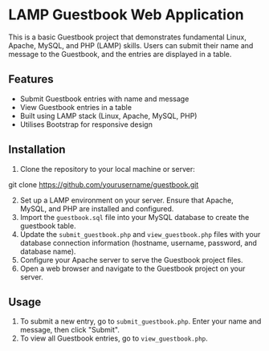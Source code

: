 # LAMP Guestbook Web Application

This is a basic Guestbook project that demonstrates fundamental Linux, Apache, MySQL, and PHP (LAMP) skills. Users can submit their name and message to the Guestbook, and the entries are displayed in a table.

## Features

- Submit Guestbook entries with name and message
- View Guestbook entries in a table
- Built using LAMP stack (Linux, Apache, MySQL, PHP)
- Utilises Bootstrap for responsive design

## Installation

1. Clone the repository to your local machine or server:

  git clone https://github.com/yourusername/guestbook.git

2. Set up a LAMP environment on your server. Ensure that Apache, MySQL, and PHP are installed and configured.
3. Import the `guestbook.sql` file into your MySQL database to create the guestbook table.
4. Update the `submit_guestbook.php` and `view_guestbook.php` files with your database connection information (hostname, username, password, and database name).
5. Configure your Apache server to serve the Guestbook project files.
6. Open a web browser and navigate to the Guestbook project on your server.

## Usage

1. To submit a new entry, go to `submit_guestbook.php`. Enter your name and message, then click "Submit".
2. To view all Guestbook entries, go to `view_guestbook.php`.
